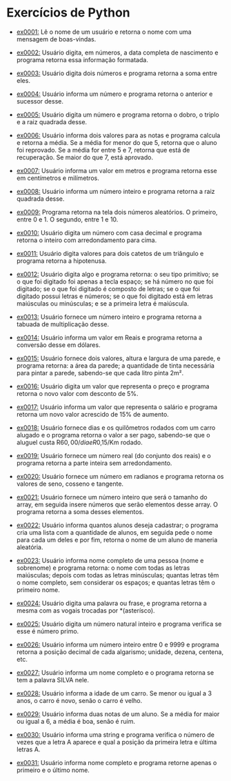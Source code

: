 # Exercícios de Python

- [ex0001:](exercicio_py/ex0001_boasVindas.py) Lê o nome de um usuário e retorna o nome com uma mensagem de boas-vindas.

- [ex0002:](exercicio_py/ex0002_diaMesAnoNascimento.py) Usuário digita, em números, a data completa de nascimento e programa retorna essa informação formatada.

- [ex0003:](exercicio_py/ex0003_somaDoisNumeros.py) Usuário digita dois números e programa retorna a soma entre eles.

- [ex0004:](exercicio_py/ex0004_numeroAntesEDepois.py) Usuário informa um número e programa retorna o anterior e sucessor desse.

- [ex0005:](exercicio_py/ex0005_dobroTriploRaizQuadrada.py) Usuário digita um número e programa retorna o dobro, o triplo e a raiz quadrada desse.

- [ex0006:](exercicio_py/ex0006_mediaDuasNotas.py) Usuário informa dois valores para as notas e programa calcula e retorna a média. Se a média for menor do que 5, retorna que o aluno foi reprovado. Se a média for entre 5 e 7, retorna que está de recuperação. Se maior do que 7, está aprovado.

- [ex0007:](exercicio_py/ex0007_metroCentimetro.py) Usuário informa um valor em metros e programa retorna esse em centímetros e milímetros.

- [ex0008:](exercicio_py/ex0008_raizQuadrada.py) Usuário informa um número inteiro e programa retorna a raiz quadrada desse.

- [ex0009:](exercicio_py/ex0009_numAleatorio.py) Programa retorna na tela dois números aleatórios. O primeiro, entre 0 e 1. O segundo, entre 1 e 10.

- [ex0010:](exercicio_py/ex0010_numInteiro.py) Usuário digita um número com casa decimal e programa retorna o inteiro com arredondamento para cima.

- [ex0011:](exercicio_py/ex0011_hipotenusa.py) Usuário digita valores para dois catetos de um triângulo e programa retorna a hipotenusa.

- [ex0012:](exercicio_py/ex0012_mostrandoTipo.py) Usuário digita algo e programa retorna: o seu tipo primitivo; se o que foi digitado foi apenas a tecla espaço; se há número no que foi digitado; se o que foi digitado é composto de letras; se o que foi digitado possui letras e números; se o que foi digitado está em letras maiúsculas ou minúsculas; e se a primeira letra é maiúscula.

- [ex0013:](exercicio_py/ex0013_tabuadaMultiplicacao.py) Usuário fornece um número inteiro e programa retorna a tabuada de multiplicação desse.

- [ex0014:](exercicio_py/ex0014_conversorDolar.py) Usuário informa um valor em Reais e programa retorna a conversão desse em dólares.

- [ex0015:](exercicio_py/ex0015_paredeTinta.py) Usuário fornece dois valores, altura e largura de uma parede, e programa retorna: a área da parede; a quantidade de tinta necessária para pintar a parede, sabendo-se que cada litro pinta 2m².

- [ex0016:](exercicio_py/ex0016_descontoCinco.py) Usuário digita um valor que representa o preço e programa retorna o novo valor com desconto de 5%.

- [ex0017:](exercicio_py/ex0017_salarioAumentoQuinze.py) Usuário informa um valor que representa o salário e programa retorna um novo valor acrescido de 15% de aumento.

- [ex0018:](exercicio_py/ex0018_aluguelCarro.py) Usuário fornece dias e os quilômetros rodados com um carro alugado e o programa retorna o valor a ser pago, sabendo-se que o aluguel custa R$60,00/dia e R$0,15/Km rodado.

- [ex0019:](exercicio_py/ex0019_porcaoInteira.py) Usuário fornece um número real (do conjunto dos reais) e o programa retorna a parte inteira sem arredondamento.

- [ex0020:](exercicio_py/ex0020_senCossTang.py) Usuário fornece um número em radianos e programa retorna os valores de seno, cosseno e tangente.

- [ex0021:](exercicio_py/ex0021_somaArray.py) Usuário fornece um número inteiro que será o tamanho do array, em seguida insere números que serão elementos desse array. O programa retorna a soma desses elementos.

- [ex0022:](exercicio_py/ex0022_sorteioAluno.py) Usuário informa quantos alunos deseja cadastrar; o programa cria uma lista com a quantidade de alunos, em seguida pede o nome para cada um deles e por fim, retorna o nome de um aluno de maneria aleatória.

- [ex0023:](exercicio_py/ex0023_analisandoNome.py) Usuário informa nome completo de uma pessoa (nome e sobrenome) e programa retorna: o nome com todas as letras maiúsculas; depois com todas as letras minúsculas; quantas letras têm o nome completo, sem considerar os espaços; e quantas letras têm o primeiro nome.

- [ex0024:](exercicio_py/ex0024_trocaVogal.py) Usuário digita uma palavra ou frase, e programa retorna a mesma com as vogais trocadas por *(asterísco).

- [ex0025:](exercicio_py/ex0025_primo.py) Usuário digita um número natural inteiro e programa verifica se esse é número primo.

- [ex0026:](exercicio_py/ex0026_digitoSeparado.py) Usuário informa um número inteiro entre 0 e 9999 e programa retorna a posição decimal de cada algarismo; unidade, dezena, centena, etc.

- [ex0027:](exercicio_py/ex0027_temSilva.py) Usuário informa um nome completo e o programa retorna se tem a palavra SILVA nele.

- [ex0028:](exercicio_py/ex0028_carroNovo.py) Usuário informa a idade de um carro. Se menor ou igual a 3 anos, o carro é novo, senão o carro é velho.

- [ex0029:](exercicio_py/ex0029_mediaBoaRuim.py) Usuário informa duas notas de um aluno. Se a média for maior ou igual a 6, a média é boa, senão é ruim.

- [ex0030:](exercicio_py/ex0030_letraA.py) Usuário informa uma string e programa verifica o número de vezes que a letra A aparece e qual a posição da primeira letra e última letras A.

- [ex0031:](exercicio_py/ex31_primeiroUltimoNome.py) Usuário informa nome completo e programa retorne apenas o primeiro e o último nome.

